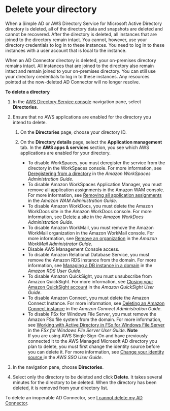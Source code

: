 # Delete your directory<a name="ad_connector_delete"></a>

When a Simple AD or AWS Directory Service for Microsoft Active Directory directory is deleted, all of the directory data and snapshots are deleted and cannot be recovered\. After the directory is deleted, all instances that are joined to the directory remain intact\. You cannot, however, use your directory credentials to log in to these instances\. You need to log in to these instances with a user account that is local to the instance\.

When an AD Connector directory is deleted, your on\-premises directory remains intact\. All instances that are joined to the directory also remain intact and remain joined to your on\-premises directory\. You can still use your directory credentials to log in to these instances\. Any resources pointed at the now\-deleted AD Connector will no longer resolve\.

**To delete a directory**

1. In the [AWS Directory Service console](https://console.aws.amazon.com/directoryservicev2/) navigation pane, select **Directories**\.

1. Ensure that no AWS applications are enabled for the directory you intend to delete\.

   1. On the **Directories** page, choose your directory ID\.

   1. On the **Directory details** page, select the **Application management** tab\. In the **AWS apps & services** section, you see which AWS applications are enabled for your directory\.
      + To disable WorkSpaces, you must deregister the service from the directory in the WorkSpaces console\. For more information, see [Deregistering from a directory](https://docs.aws.amazon.com/workspaces/latest/adminguide/registration.html#deregister_directory) in the *Amazon WorkSpaces Administration Guide*\.
      + To disable Amazon WorkSpaces Application Manager, you must remove all application assignments in the Amazon WAM console\. For more information, see [Removing all application assignments](http://docs.aws.amazon.com/wam/latest/adminguide/remove_all_assignments.html) in the *Amazon WAM Administration Guide*\.
      + To disable Amazon WorkDocs, you must delete the Amazon WorkDocs site in the Amazon WorkDocs console\. For more information, see [Delete a site](https://docs.aws.amazon.com/workdocs/latest/adminguide/admin_console.html#manage_deactivate) in the *Amazon WorkDocs Administration Guide*\.
      + To disable Amazon WorkMail, you must remove the Amazon WorkMail organization in the Amazon WorkMail console\. For more information, see [Remove an organization](https://docs.aws.amazon.com/workmail/latest/adminguide/remove_organization.html) in the *Amazon WorkMail Administrator Guide*\.
      + Disable AWS Management Console access\.
      + To disable Amazon Relational Database Service, you must remove the Amazon RDS instance from the domain\. For more information, see [Managing a DB instance in a domain](https://docs.aws.amazon.com/AmazonRDS/latest/UserGuide/USER_SQLServerWinAuth.html#USER_SQLServerWinAuth.Managing) in the *Amazon RDS User Guide*\.
      + To disable Amazon QuickSight, you must unsubscribe from Amazon QuickSight\. For more information, see [Closing your Amazon QuickSight account](https://docs.aws.amazon.com/quicksight/latest/user/closing-account.html) in the *Amazon QuickSight User Guide*\.
      + To disable Amazon Connect, you must delete the Amazon Connect Instance\. For more information, see [Deleting an Amazon Connect instance](https://docs.aws.amazon.com/connect/latest/adminguide/gettingstarted.html#delete-instance) in the *Amazon Connect Administration Guide*\.
      + To disable FSx for Windows File Server, you must remove the Amazon FSx file system from the domain\. For more information, see [Working with Active Directory in FSx for Windows File Server](https://docs.aws.amazon.com/fsx/latest/WindowsGuide/aws-ad-integration-fsxW.html) in the *FSx for Windows File Server User Guide*\.
**Note**  
If you are using AWS Single Sign\-On and have previously connected it to the AWS Managed Microsoft AD directory you plan to delete, you must first change the identity source before you can delete it\. For more information, see [Change your identity source ](https://docs.aws.amazon.com/singlesignon/latest/userguide/manage-your-identity-source-change.html) in the *AWS SSO User Guide*\.

1. In the navigation pane, choose **Directories**\.

1. Select only the directory to be deleted and click **Delete**\. It takes several minutes for the directory to be deleted\. When the directory has been deleted, it is removed from your directory list\.

To delete an inoperable AD Connector, see [I cannot delete my AD Connector](ad_connector_troubleshooting.md#delete_ad_connector)\.